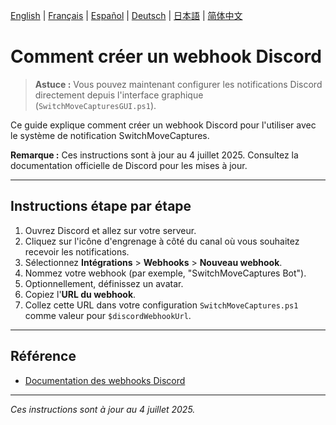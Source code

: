 [English](../en/DiscordWebhook.md) | [Français](../fr/DiscordWebhook.md) | [Español](../es/DiscordWebhook.md) | [Deutsch](../de/DiscordWebhook.md) | [日本語](../ja/DiscordWebhook.md) | [简体中文](../zh/DiscordWebhook.md)

# Comment créer un webhook Discord


> **Astuce :** Vous pouvez maintenant configurer les notifications Discord directement depuis l'interface graphique (`SwitchMoveCapturesGUI.ps1`).

Ce guide explique comment créer un webhook Discord pour l'utiliser avec le système de notification SwitchMoveCaptures.

**Remarque :** Ces instructions sont à jour au 4 juillet 2025. Consultez la documentation officielle de Discord pour les mises à jour.

---

## Instructions étape par étape

1. Ouvrez Discord et allez sur votre serveur.
2. Cliquez sur l'icône d'engrenage à côté du canal où vous souhaitez recevoir les notifications.
3. Sélectionnez **Intégrations** > **Webhooks** > **Nouveau webhook**.
4. Nommez votre webhook (par exemple, "SwitchMoveCaptures Bot").
5. Optionnellement, définissez un avatar.
6. Copiez l'**URL du webhook**.
7. Collez cette URL dans votre configuration `SwitchMoveCaptures.ps1` comme valeur pour `$discordWebhookUrl`.

---

## Référence
- [Documentation des webhooks Discord](https://support.discord.com/hc/en-us/articles/228383668-Intro-to-Webhooks)

---

*Ces instructions sont à jour au 4 juillet 2025.*